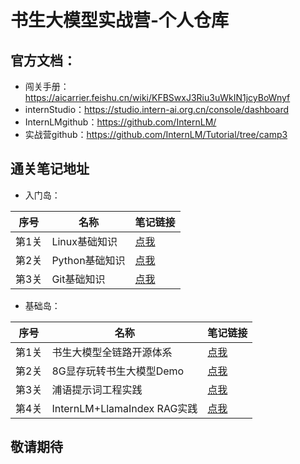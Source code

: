 # 书生大模型实战营-个人仓库

## 官方文档：
- 闯关手册：https://aicarrier.feishu.cn/wiki/KFBSwxJ3Riu3uWkIN1jcyBoWnyf
- internStudio：https://studio.intern-ai.org.cn/console/dashboard
- InternLMgithub：https://github.com/InternLM/
- 实战营github：https://github.com/InternLM/Tutorial/tree/camp3

## 通关笔记地址

- 入门岛：

| 序号  | 名称         | 笔记链接                                                                                          |
|-----|------------|-----------------------------------------------------------------------------------------------|
| 第1关 | Linux基础知识  | [点我](https://blog.csdn.net/weixin_59605625/article/details/141059328)                         |
| 第2关 | Python基础知识 | [点我](https://blog.csdn.net/weixin_59605625/article/details/141060034)                         |
| 第3关 | Git基础知识 | [点我](https://blog.csdn.net/weixin_59605625/article/details/141060904?spm=1001.2014.3001.5501) |

- 基础岛：

| 序号  | 名称         | 笔记链接                     |
|-----|------------|--------------------------|
| 第1关 | 书生大模型全链路开源体系  | [点我](笔记/L1-01-HelloIntern.md) |
| 第2关 | 8G显存玩转书生大模型Demo  | [点我](笔记/L1-02-demo.md)   |
| 第3关 | 浦语提示词工程实践  | [点我](笔记/L1-03-Prompt.md) |
| 第4关 | InternLM+LlamaIndex RAG实践  | [点我](笔记/L1-04-LlamaIndex.md)                |

## 敬请期待